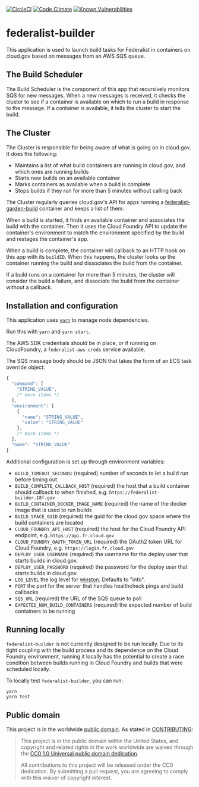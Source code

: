 [![CircleCI](https://circleci.com/gh/18F/federalist-builder.svg?style=svg)](https://circleci.com/gh/18F/federalist-builder)
[![Code Climate](https://codeclimate.com/github/18F/federalist-builder/badges/gpa.svg)](https://codeclimate.com/github/18F/federalist-builder)
[![Known Vulnerabilities](https://snyk.io/test/github/18F/federalist-builder/badge.svg)](https://snyk.io/test/github/18F/federalist-builder)

# federalist-builder

This application is used to launch build tasks for Federalist in containers on cloud.gov based on messages from an AWS SQS queue.

## The Build Scheduler

The Build Scheduler is the component of this app that recursively monitors SQS for new messages.
When a new messages is received, it checks the cluster to see if a container is available on which to run a build in response to the message.
If a container is available, it tells the cluster to start the build.

## The Cluster

The Cluster is responsible for being aware of what is going on in cloud.gov.
It does the following:

- Maintains a list of what build containers are running in cloud.gov, and which ones are running builds
- Starts new builds on an available container
- Marks containers as available when a build is complete
- Stops builds if they run for more than 5 minutes without calling back

The Cluster regularly queries cloud.gov's API for apps running a [federalist-garden-build](https://github.com/18F/federalist-garden-build) container and keeps a list of them.

When a build is started, it finds an available container and associates the build with the container.
Then it uses the Cloud Foundry API to update the container's environment to match the environment specified by the build and restages the container's app.

When a build is complete, the container will callback to an HTTP hook on this app with its `buildID`.
When this happens, the cluster looks up the container running the build and dissociates the build from the container.

If a build runs on a container for more than 5 minutes, the cluster will consider the build a failure, and dissociate the build from the container without a callback.

## Installation and configuration

This application uses [`yarn`](https://yarnpkg.com) to manage node dependencies.

Run this with `yarn` and `yarn start`.

The AWS SDK credentials should be in place, or if running on CloudFoundry, a `federalist-aws-creds` service available.

The SQS message body should be JSON that takes the form of an ECS task override object:

```js
{
  "command": [
    "STRING_VALUE",
    /* more items */
  ],
  "environment": [
    {
      "name": "STRING_VALUE",
      "value": "STRING_VALUE"
    },
    /* more items */
  ],
  "name": "STRING_VALUE"
}
```

Additional configuration is set up through environment variables:

- `BUILD_TIMEOUT_SECONDS`: (required) number of seconds to let a build run before timing out
- `BUILD_COMPLETE_CALLBACK_HOST` (required) the host that a build container should callback to when finished, e.g. `https://federalist-builder.18f.gov`
- `BUILD_CONTAINER_DOCKER_IMAGE_NAME` (required) the name of the docker image that is used to run builds
- `BUILD_SPACE_GUID` (required) the guid for the cloud.gov space where the build containers are located
- `CLOUD_FOUNDRY_API_HOST` (required) the host for the Cloud Foundry API endpoint, e.g. `https://api.fr.cloud.gov`
- `CLOUD_FOUNDRY_OAUTH_TOKEN_URL` (required) the OAuth2 token URL for Cloud Foundry, e.g. `https://login.fr.cloud.gov`
- `DEPLOY_USER_USERNAME` (required) the username for the deploy user that starts builds in cloud.gov.
- `DEPLOY_USER_PASSWORD` (required) the password for the deploy user that starts builds in cloud.gov.
- `LOG_LEVEL` the log level for [winston](https://github.com/winstonjs/winston#logging-levels). Defaults to "info".
- `PORT` the port for the server that handles healthcheck pings and build callbacks
- `SQS_URL` (required) the URL of the SQS queue to poll
- `EXPECTED_NUM_BUILD_CONTAINERS` (required) the expected number of build containers to be running

## Running locally

`federalist-builder` is not currently designed to be run locally. Due to its tight coupling with the build process and its dependence on the Cloud Foundry environment, running it locally has the potential to create a race condition between builds running in Cloud Foundry and builds that were scheduled locally.

To locally test `federalist-builder`, you can run:

```
yarn
yarn test
```

## Public domain

This project is in the worldwide [public domain](LICENSE.md). As stated in [CONTRIBUTING](CONTRIBUTING.md):

> This project is in the public domain within the United States, and copyright and related rights in the work worldwide are waived through the [CC0 1.0 Universal public domain dedication](https://creativecommons.org/publicdomain/zero/1.0/).
>
> All contributions to this project will be released under the CC0 dedication. By submitting a pull request, you are agreeing to comply with this waiver of copyright interest.

